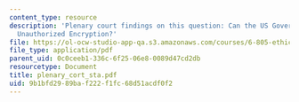 ```yaml
---
content_type: resource
description: 'Plenary court findings on this question: Can the US Government Criminalize
  Unauthorized Encryption?'
file: https://ol-ocw-studio-app-qa.s3.amazonaws.com/courses/6-805-ethics-and-the-law-on-the-electronic-frontier-fall-2005/9b1bfd2989baf222f1fc68d51acdf0f2_plenary_cort_sta.pdf
file_type: application/pdf
parent_uid: 0c0ceeb1-336c-6f25-06e8-0089d47cd2db
resourcetype: Document
title: plenary_cort_sta.pdf
uid: 9b1bfd29-89ba-f222-f1fc-68d51acdf0f2
---
```

